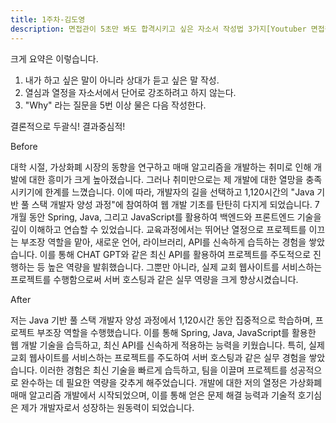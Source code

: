 ```yaml
---
title: 1주차-김도영
description: 면접관이 5초만 봐도 합격시키고 싶은 자소서 작성법 3가지[Youtuber 면접왕 이형]
---
```


크게 요약은 이렇습니다.

1. 내가 하고 싶은 말이 아니라 상대가 듣고 싶은 말 작성.
2. 열심과 열정을 자소서에서 단어로 강조하려고 하지 않는다.
3. "Why" 라는 질문을 5번 이상 물은 다음 작성한다.

결론적으로 두괄식! 결과중심적!

Before

대학 시절, 가상화폐 시장의 동향을 연구하고 매매 알고리즘을 개발하는 취미로 인해 개발에 대한 흥미가 크게 높아졌습니다. 그러나 취미만으로는 제 개발에 대한 열망을 충족시키기에 한계를 느꼈습니다. 이에 따라, 개발자의 길을 선택하고 1,120시간의 "Java 기반 풀 스택 개발자 양성 과정"에 참여하여 웹 개발 기초를 탄탄히 다지게 되었습니다. 7개월 동안 Spring, Java, 그리고 JavaScript를 활용하여 백엔드와 프론트엔드 기술을 깊이 이해하고 연습할 수 있었습니다. 교육과정에서는 뛰어난 열정으로 프로젝트를 이끄는 부조장 역할을 맡아, 새로운 언어, 라이브러리, API를 신속하게 습득하는 경험을 쌓았습니다. 이를 통해 CHAT GPT와 같은 최신 API를 활용하여 프로젝트를 주도적으로 진행하는 등 높은 역량을 발휘했습니다. 그뿐만 아니라, 실제 교회 웹사이트를 서비스하는 프로젝트를 수행함으로써 서버 호스팅과 같은 실무 역량을 크게 향상시켰습니다. 

After

저는 Java 기반 풀 스택 개발자 양성 과정에서 1,120시간 동안 집중적으로 학습하며, 프로젝트 부조장 역할을 수행했습니다. 이를 통해 Spring, Java, JavaScript를 활용한 웹 개발 기술을 습득하고, 최신 API를 신속하게 적용하는 능력을 키웠습니다. 특히, 실제 교회 웹사이트를 서비스하는 프로젝트를 주도하여 서버 호스팅과 같은 실무 경험을 쌓았습니다. 이러한 경험은 최신 기술을 빠르게 습득하고, 팀을 이끌며 프로젝트를 성공적으로 완수하는 데 필요한 역량을 갖추게 해주었습니다. 개발에 대한 저의 열정은 가상화폐 매매 알고리즘 개발에서 시작되었으며, 이를 통해 얻은 문제 해결 능력과 기술적 호기심은 제가 개발자로서 성장하는 원동력이 되었습니다.
